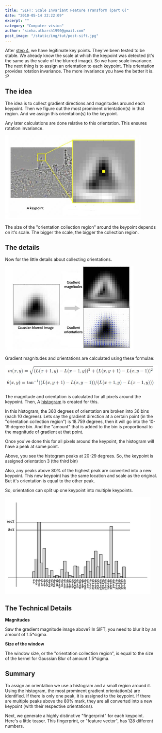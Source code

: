 ```yaml
---
title: "SIFT: Scale Invariant Feature Transform (part 6)"
date: "2010-05-14 22:22:09"
excerpt: ""
category: "Computer vision"
author: "sinha.utkarsh1990@gmail.com"
post_image: "/static/img/tut/post-sift.jpg"
---
```


After [step 4](/tutorials/sift-step-4-eliminate-edges-and-low-contrast-regions/), we have legitimate key points. They've been tested to be stable. We already know the scale at which the keypoint was detected (it's the same as the scale of the blurred image). So we have scale invariance. The next thing is to assign an orientation to each keypoint. This orientation provides rotation invariance. The more invariance you have the better it is. :P 

## The idea

The idea is to collect gradient directions and magnitudes around each keypoint. Then we figure out the most prominent orientation(s) in that region. And we assign this orientation(s) to the keypoint.

Any later calculations are done relative to this orientation. This ensures rotation invariance. 

![](/static/img/tut/sift-a-keypoint.jpg)

The size of the "orientation collection region" around the keypoint depends on it's scale. The bigger the scale, the bigger the collection region. 

## The details

Now for the little details about collecting orientations.

![](/static/img/tut/sift-orientation-window.jpg)

Gradient magnitudes and orientations are calculated using these formulae:

![](/static/img/tut/sift-orientation-eqns.jpg)

The magnitude and orientation is calculated for all pixels around the keypoint. Then, A [histogram](/tutorials/histograms-from-simplest-to-the-most-complex/) is created for this.

In this histogram, the 360 degrees of orientation are broken into 36 bins (each 10 degrees). Lets say the gradient direction at a certain point (in the "orientation collection region") is 18.759 degrees, then it will go into the 10-19 degree bin. And the "amount" that is added to the bin is proportional to the magnitude of gradient at that point. 

Once you've done this for all pixels around the keypoint, the histogram will have a peak at some point.

Above, you see the histogram peaks at 20-29 degrees. So, the keypoint is assigned orientation 3 (the third bin)

Also, any peaks above 80% of the highest peak are converted into a new keypoint. This new keypoint has the same location and scale as the original. But it's orientation is equal to the other peak.

So, orientation can split up one keypoint into multiple keypoints.

![](/static/img/tut/sift-orientation-histogram.jpg)

## The Technical Details

**Magnitudes**

Saw the gradient magnitude image above? In SIFT, you need to blur it by an amount of 1.5*sigma. 

**Size of the window**

The window size, or the "orientation collection region", is equal to the size of the kernel for Gaussian Blur of amount 1.5*sigma.

## Summary

To assign an orientation we use a histogram and a small region around it. Using the histogram, the most prominent gradient orientation(s) are identified. If there is only one peak, it is assigned to the keypoint. If there are multiple peaks above the 80% mark, they are all converted into a new keypoint (with their respective orientations).

Next, we generate a highly distinctive "fingerprint" for each keypoint. Here's a little teaser. This fingerprint, or "feature vector", has 128 different numbers.

